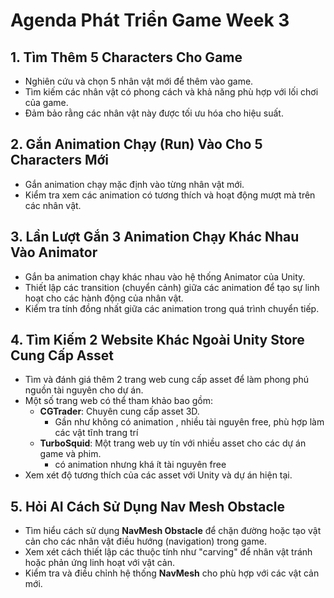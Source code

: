 # Agenda Phát Triển Game Week 3

## 1. Tìm Thêm 5 Characters Cho Game

- Nghiên cứu và chọn 5 nhân vật mới để thêm vào game.
- Tìm kiếm các nhân vật có phong cách và khả năng phù hợp với lối chơi của game.
- Đảm bảo rằng các nhân vật này được tối ưu hóa cho hiệu suất.

## 2. Gắn Animation Chạy (Run) Vào Cho 5 Characters Mới

- Gắn animation chạy mặc định vào từng nhân vật mới.
- Kiểm tra xem các animation có tương thích và hoạt động mượt mà trên các nhân vật.

## 3. Lần Lượt Gắn 3 Animation Chạy Khác Nhau Vào Animator

- Gắn ba animation chạy khác nhau vào hệ thống Animator của Unity.
- Thiết lập các transition (chuyển cảnh) giữa các animation để tạo sự linh hoạt cho các hành động của nhân vật.
- Kiểm tra tính đồng nhất giữa các animation trong quá trình chuyển tiếp.

## 4. Tìm Kiếm 2 Website Khác Ngoài Unity Store Cung Cấp Asset

- Tìm và đánh giá thêm 2 trang web cung cấp asset để làm phong phú nguồn tài nguyên cho dự án.
- Một số trang web có thể tham khảo bao gồm:
  - **CGTrader**: Chuyên cung cấp asset 3D.
	- Gần như không có animation , nhiều tài nguyên free, phù hợp làm các vật tĩnh trang trí
  - **TurboSquid**: Một trang web uy tín với nhiều asset cho các dự án game và phim.
	- có animation nhưng khá ít tài nguyên free
- Xem xét độ tương thích của các asset với Unity và dự án hiện tại.

## 5. Hỏi AI Cách Sử Dụng Nav Mesh Obstacle

- Tìm hiểu cách sử dụng **NavMesh Obstacle** để chặn đường hoặc tạo vật cản cho các nhân vật điều hướng (navigation) trong game.
- Xem xét cách thiết lập các thuộc tính như "carving" để nhân vật tránh hoặc phản ứng linh hoạt với vật cản.
- Kiểm tra và điều chỉnh hệ thống **NavMesh** cho phù hợp với các vật cản mới.
